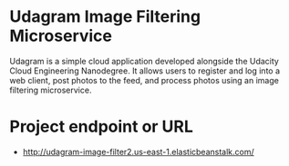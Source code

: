 # Udagram Image Filtering Microservice

Udagram is a simple cloud application developed alongside the Udacity Cloud Engineering Nanodegree. It allows users to register and log into a web client, post photos to the feed, and process photos using an image filtering microservice.

# Project endpoint or URL
* http://udagram-image-filter2.us-east-1.elasticbeanstalk.com/
